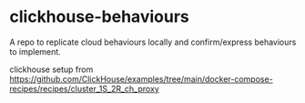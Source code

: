 # clickhouse-behaviours
A repo to replicate cloud behaviours locally and confirm/express behaviours to implement.


clickhouse setup from
https://github.com/ClickHouse/examples/tree/main/docker-compose-recipes/recipes/cluster_1S_2R_ch_proxy